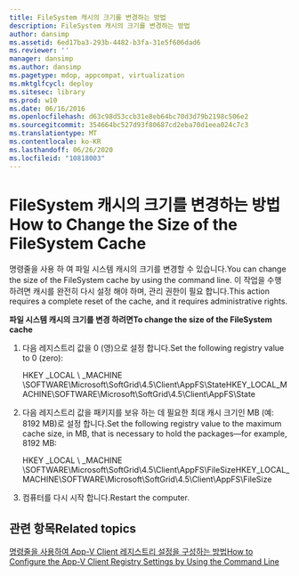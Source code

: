 ```yaml
---
title: FileSystem 캐시의 크기를 변경하는 방법
description: FileSystem 캐시의 크기를 변경하는 방법
author: dansimp
ms.assetid: 6ed17ba3-293b-4482-b3fa-31e5f606dad6
ms.reviewer: ''
manager: dansimp
ms.author: dansimp
ms.pagetype: mdop, appcompat, virtualization
ms.mktglfcycl: deploy
ms.sitesec: library
ms.prod: w10
ms.date: 06/16/2016
ms.openlocfilehash: d63c98d53ccb31e8eb64bc70d3d79b2198c506e2
ms.sourcegitcommit: 354664bc527d93f80687cd2eba70d1eea024c7c3
ms.translationtype: MT
ms.contentlocale: ko-KR
ms.lasthandoff: 06/26/2020
ms.locfileid: "10818003"
---
```

# <span data-ttu-id="56d36-103">FileSystem 캐시의 크기를 변경하는 방법</span><span class="sxs-lookup"><span data-stu-id="56d36-103">How to Change the Size of the FileSystem Cache</span></span>


<span data-ttu-id="56d36-104">명령줄을 사용 하 여 파일 시스템 캐시의 크기를 변경할 수 있습니다.</span><span class="sxs-lookup"><span data-stu-id="56d36-104">You can change the size of the FileSystem cache by using the command line.</span></span> <span data-ttu-id="56d36-105">이 작업을 수행 하려면 캐시를 완전히 다시 설정 해야 하며, 관리 권한이 필요 합니다.</span><span class="sxs-lookup"><span data-stu-id="56d36-105">This action requires a complete reset of the cache, and it requires administrative rights.</span></span>

**<span data-ttu-id="56d36-106">파일 시스템 캐시의 크기를 변경 하려면</span><span class="sxs-lookup"><span data-stu-id="56d36-106">To change the size of the FileSystem cache</span></span>**

1.  <span data-ttu-id="56d36-107">다음 레지스트리 값을 0 (영)으로 설정 합니다.</span><span class="sxs-lookup"><span data-stu-id="56d36-107">Set the following registry value to 0 (zero):</span></span>

    <span data-ttu-id="56d36-108">HKEY _LOCAL \ _MACHINE \\SOFTWARE\\Microsoft\\SoftGrid\\4.5\\Client\\AppFS\\State</span><span class="sxs-lookup"><span data-stu-id="56d36-108">HKEY\_LOCAL\_MACHINE\\SOFTWARE\\Microsoft\\SoftGrid\\4.5\\Client\\AppFS\\State</span></span>

2.  <span data-ttu-id="56d36-109">다음 레지스트리 값을 패키지를 보유 하는 데 필요한 최대 캐시 크기인 MB (예: 8192 MB)로 설정 합니다.</span><span class="sxs-lookup"><span data-stu-id="56d36-109">Set the following registry value to the maximum cache size, in MB, that is necessary to hold the packages—for example, 8192 MB:</span></span>

    <span data-ttu-id="56d36-110">HKEY _LOCAL \ _MACHINE \\SOFTWARE\\Microsoft\\SoftGrid\\4.5\\Client\\AppFS\\FileSize</span><span class="sxs-lookup"><span data-stu-id="56d36-110">HKEY\_LOCAL\_MACHINE\\SOFTWARE\\Microsoft\\SoftGrid\\4.5\\Client\\AppFS\\FileSize</span></span>

3.  <span data-ttu-id="56d36-111">컴퓨터를 다시 시작 합니다.</span><span class="sxs-lookup"><span data-stu-id="56d36-111">Restart the computer.</span></span>

## <span data-ttu-id="56d36-112">관련 항목</span><span class="sxs-lookup"><span data-stu-id="56d36-112">Related topics</span></span>


[<span data-ttu-id="56d36-113">명령줄을 사용하여 App-V Client 레지스트리 설정을 구성하는 방법</span><span class="sxs-lookup"><span data-stu-id="56d36-113">How to Configure the App-V Client Registry Settings by Using the Command Line</span></span>](how-to-configure-the-app-v-client-registry-settings-by-using-the-command-line.md)

 

 





